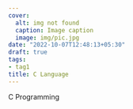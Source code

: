 ```yaml
---
cover:
  alt: img not found
  caption: Image caption
  image: img/pic.jpg
date: "2022-10-07T12:48:13+05:30"
draft: true
tags:
- tag1
title: C Language
---
```


C Programming
